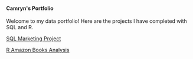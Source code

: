 #### Camryn's Portfolio

Welcome to my data portfolio! Here are the projects I have completed with SQL and R.

[SQL Marketing Project](https://github.com/camrynbackes/data-analysis-portfolio#:~:text=7%20Commits-,sql%2Dmarketing%2Dproject.md,-Rename%20README.md)

[R Amazon Books Analysis](https://www.kaggle.com/code/camrynbackes/top-50-amazon-books-analysis)
